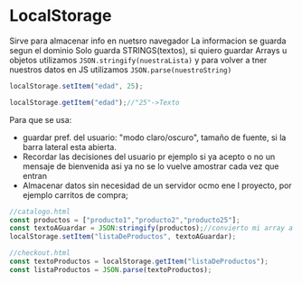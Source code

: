 # LocalStorage

Sirve para almacenar info en nuetsro navegador 
La informacion se guarda segun el dominio 
Solo guarda STRINGS(textos), si quiero guardar Arrays u objetos utilizamos  `JSON.stringify(nuestraLista)` y para volver a tner nuestros datos en JS utilizamos `JSON.parse(nuestroString)`


```js
localStorage.setItem("edad", 25);

localStorage.getItem("edad");//"25"->Texto

```

Para que se usa:
- guardar pref. del usuario: "modo claro/oscuro", tamaño de fuente, si la barra lateral esta abierta.
- Recordar las decisiones del usuario pr ejemplo si ya acepto o no un mensaje de bienvenida asi ya no se lo vuelve  amostrar cada vez que entran
- Almacenar datos sin necesidad de un servidor ocmo ene l proyecto, por ejemplo carritos de compra;

```js
//catalogo.html
const productos = ["producto1","producto2","producto25"];
const textoAGuardar = JSON:stringify(productos);//convierto mi array a un string
localStorage.setItem("listaDeProductos", textoAGuardar);

//checkout.html
const textoProductos = localStorage.getItem("listaDeProductos");
const listaProductos = JSON.parse(textoProductos);

```